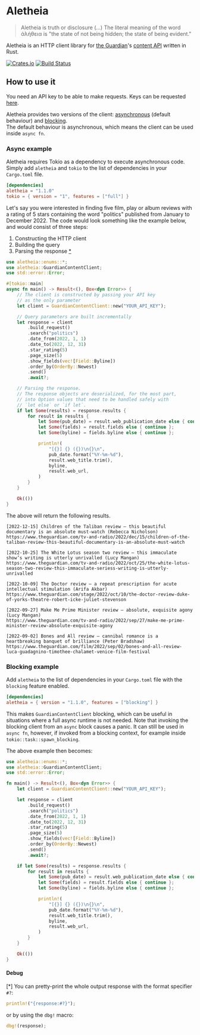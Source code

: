 # Aletheia

> Aletheia is truth or disclosure (...) The literal meaning of the word ἀλήθεια is "the state of not being hidden; the state of being evident."

Aletheia is an HTTP client library for [the Guardian](https://www.theguardian.com)'s [content API](https://open-platform.theguardian.com) written in Rust.

[![Crates.io][crates-badge]][crates-url]
[![Build Status][actions-badge]][actions-url]

[crates-badge]: https://img.shields.io/crates/v/aletheia.svg
[crates-url]: https://crates.io/crates/aletheia
[actions-badge]: https://github.com/marsavar/aletheia/workflows/CI/badge.svg
[actions-url]: https://github.com/marsavar/aletheia/actions?query=workflow%3ACI+branch%3Amain

## How to use it
You need an API key to be able to make requests.
Keys can be requested [here](https://open-platform.theguardian.com/access/).

Aletheia provides two versions of the client: [asynchronous](#async-example) (default behaviour) and [blocking](#blocking-example).\
The default behaviour is asynchronous, which means the client can be used inside `async fn`.

### Async example
Aletheia requires Tokio as a dependency to execute asynchronous code.\
Simply add `aletheia` and `tokio` to the list of dependencies in your `Cargo.toml` file.

```toml
[dependencies]
aletheia = "1.1.0"
tokio = { version = "1", features = ["full"] }
```

Let's say you were interested in finding five film, play or album reviews with a rating of 5 stars
containing the word "politics" published from January to December 2022.
The code would look something like the example below, and would consist of three steps:

1) Constructing the HTTP client
2) Building the query
3) Parsing the response [*](#debug)

```rust
use aletheia::enums::*;
use aletheia::GuardianContentClient;
use std::error::Error;

#[tokio::main]
async fn main() -> Result<(), Box<dyn Error>> {
    // The client is constructed by passing your API key
    // as the only parameter
    let client = GuardianContentClient::new("YOUR_API_KEY");

    // Query parameters are built incrementally
    let response = client
        .build_request()
        .search("politics")
        .date_from(2022, 1, 1)
        .date_to(2022, 12, 31)
        .star_rating(5)
        .page_size(5)
        .show_fields(vec![Field::Byline])
        .order_by(OrderBy::Newest)
        .send()
        .await?;

    // Parsing the response.
    // The response objects are deserialized, for the most part,
    // into Option values that need to be handled safely with
    // `let else` or `if let`.
    if let Some(results) = response.results {
        for result in results {
            let Some(pub_date) = result.web_publication_date else { continue };
            let Some(fields) = result.fields else { continue };
            let Some(byline) = fields.byline else { continue };

            println!(
                "[{}] {} ({})\n{}\n",
                pub_date.format("%Y-%m-%d"),
                result.web_title.trim(),
                byline,
                result.web_url,
            )
        }
    }

    Ok(())
}
```

The above will return the following results.
```
[2022-12-15] Children of the Taliban review – this beautiful documentary is an absolute must-watch (Rebecca Nicholson)
https://www.theguardian.com/tv-and-radio/2022/dec/15/children-of-the-taliban-review-this-beautiful-documentary-is-an-absolute-must-watch

[2022-10-25] The White Lotus season two review – this immaculate show’s writing is utterly unrivalled (Lucy Mangan)
https://www.theguardian.com/tv-and-radio/2022/oct/25/the-white-lotus-season-two-review-this-immaculate-seriess-writing-is-utterly-unrivalled

[2022-10-09] The Doctor review – a repeat prescription for acute intellectual stimulation (Arifa Akbar)
https://www.theguardian.com/stage/2022/oct/10/the-doctor-review-duke-of-yorks-theatre-robert-icke-juliet-stevenson

[2022-09-27] Make Me Prime Minister review – absolute, exquisite agony (Lucy Mangan)
https://www.theguardian.com/tv-and-radio/2022/sep/27/make-me-prime-minister-review-absolute-exquisite-agony

[2022-09-02] Bones and All review – cannibal romance is a heartbreaking banquet of brilliance (Peter Bradshaw)
https://www.theguardian.com/film/2022/sep/02/bones-and-all-review-luca-guadagnino-timothee-chalamet-venice-film-festival
```

### Blocking example
Add `aletheia` to the list of dependencies in your `Cargo.toml` file with the `blocking` feature enabled.
```toml
[dependencies]
aletheia = { version = "1.1.0", features = ["blocking"] }
```
This makes `GuardianContentClient` blocking, which can be useful in situations where a full async runtime is not
needed. Note that invoking the blocking client from an `async` block causes a panic.
It can still be used in `async fn`, however, if invoked from a blocking context, for example inside
`tokio::task::spawn_blocking`.

The above example then becomes:

```rust
use aletheia::enums::*;
use aletheia::GuardianContentClient;
use std::error::Error;

fn main() -> Result<(), Box<dyn Error>> {
    let client = GuardianContentClient::new("YOUR_API_KEY");

    let response = client
        .build_request()
        .search("politics")
        .date_from(2022, 1, 1)
        .date_to(2022, 12, 31)
        .star_rating(5)
        .page_size(5)
        .show_fields(vec![Field::Byline])
        .order_by(OrderBy::Newest)
        .send()
        .await?;

    if let Some(results) = response.results {
        for result in results {
            let Some(pub_date) = result.web_publication_date else { continue };
            let Some(fields) = result.fields else { continue };
            let Some(byline) = fields.byline else { continue };

            println!(
                "[{}] {} ({})\n{}\n",
                pub_date.format("%Y-%m-%d"),
                result.web_title.trim(),
                byline,
                result.web_url,
            )
        }
    }

    Ok(())
}
```

#### Debug
[*] You can pretty-print the whole output response with the format specifier `#?`:
```rust
println!("{response:#?}");
```
or by using the `dbg!` macro:
```rust
dbg!(response);
```

